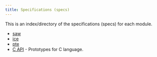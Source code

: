 ```yaml
---
title: Specifications (specs)
---
```


This is an index/directory of the specifications (specs) for each module.

- [saw](ciaaw_saw.html)
- [ice](ciaaw_ice.html)
- [pte](ciaaw_pte.html)
- [C API](./capi.html) - Prototypes for C language.
